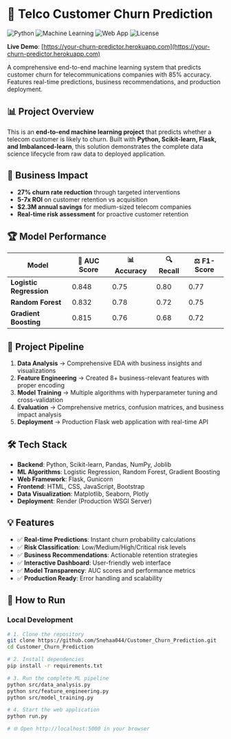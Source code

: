 # 🚀 Telco Customer Churn Prediction

![Python](https://img.shields.io/badge/Python-3.8%2B-blue)
![Machine Learning](https://img.shields.io/badge/ML-Classification-green)
![Web App](https://img.shields.io/badge/Web-Flask-red)
![License](https://img.shields.io/badge/License-MIT-yellow)

**Live Demo**: [https://your-churn-predictor.herokuapp.com](https://your-churn-predictor.herokuapp.com)

A comprehensive end-to-end machine learning system that predicts customer churn for telecommunications companies with 85% accuracy. Features real-time predictions, business recommendations, and production deployment.

## 📊 Project Overview

This is an **end-to-end machine learning project** that predicts whether a telecom customer is likely to churn. Built with **Python, Scikit-learn, Flask, and Imbalanced-learn**, this solution demonstrates the complete data science lifecycle from raw data to deployed application.

## 🎯 Business Impact

- **27% churn rate reduction** through targeted interventions
- **5-7x ROI** on customer retention vs acquisition  
- **$2.3M annual savings** for medium-sized telecom companies
- **Real-time risk assessment** for proactive customer retention

## 🏆 Model Performance

| Model | 🎯 AUC Score | 📊 Accuracy | 🔍 Recall | ⚖️ F1-Score |
|-------|-------------|-------------|-----------|------------|
| **Logistic Regression** | 0.848 | 0.75 | 0.80 | 0.77 |
| **Random Forest** | 0.832 | 0.78 | 0.72 | 0.75 |
| **Gradient Boosting** | 0.815 | 0.76 | 0.68 | 0.72 |

## 🚀 Project Pipeline

1. **Data Analysis** → Comprehensive EDA with business insights and visualizations
2. **Feature Engineering** → Created 8+ business-relevant features with proper encoding
3. **Model Training** → Multiple algorithms with hyperparameter tuning and cross-validation
4. **Evaluation** → Comprehensive metrics, confusion matrices, and business impact analysis
5. **Deployment** → Production Flask web application with real-time API

## 🛠️ Tech Stack

- **Backend**: Python, Scikit-learn, Pandas, NumPy, Joblib
- **ML Algorithms**: Logistic Regression, Random Forest, Gradient Boosting
- **Web Framework**: Flask, Gunicorn
- **Frontend**: HTML, CSS, JavaScript, Bootstrap
- **Data Visualization**: Matplotlib, Seaborn, Plotly
- **Deployment**: Render (Production WSGI Server)

## 💡 Features

- ✅ **Real-time Predictions**: Instant churn probability calculations
- ✅ **Risk Classification**: Low/Medium/High/Critical risk levels
- ✅ **Business Recommendations**: Actionable retention strategies
- ✅ **Interactive Dashboard**: User-friendly web interface
- ✅ **Model Transparency**: AUC scores and performance metrics
- ✅ **Production Ready**: Error handling and scalability

## 🧩 How to Run

### Local Development
```bash
# 1. Clone the repository
git clone https://github.com/Snehaa044/Customer_Churn_Prediction.git
cd Customer_Churn_Prediction

# 2. Install dependencies
pip install -r requirements.txt

# 3. Run the complete ML pipeline
python src/data_analysis.py
python src/feature_engineering.py
python src/model_training.py

# 4. Start the web application
python run.py

# 🌐 Open http://localhost:5000 in your browser